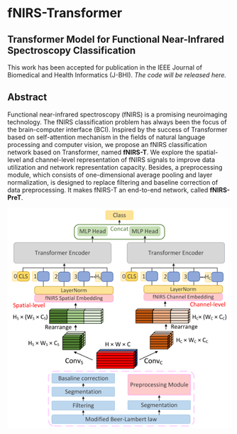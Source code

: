 # fNIRS-Transformer
## Transformer Model for Functional Near-Infrared Spectroscopy Classification
This work has been accepted for publication in the IEEE Journal of Biomedical and Health Informatics (J-BHI). 
*The code will be released here.* 



##  Abstract

Functional near-infrared spectroscopy (fNIRS) is a promising neuroimaging technology. The fNIRS classification problem has always been the focus of the brain-computer interface (BCI). Inspired by the success of Transformer based on self-attention mechanism in the fields of natural language processing and computer vision, we propose an fNIRS classification network based on Transformer, named **fNIRS-T**. We explore the spatial-level and channel-level representation of fNIRS signals to improve data utilization and network representation capacity. Besides, a preprocessing module, which consists of one-dimensional average pooling and layer normalization, is designed to replace filtering and baseline correction of data preprocessing. It makes fNIRS-T an end-to-end network, called **fNIRS-PreT**. 

![fig](fig\model.png)
